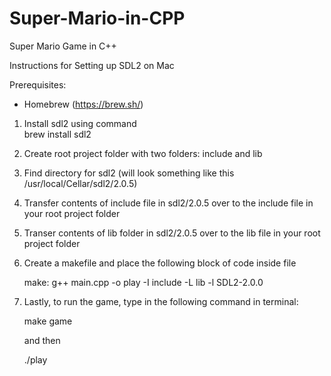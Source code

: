 # Super-Mario-in-CPP
Super Mario Game in C++




Instructions for Setting up SDL2 on Mac

Prerequisites:
- Homebrew (https://brew.sh/)

1. Install sdl2 using command \
  brew install sdl2

2. Create root project folder with two folders: include and lib

3. Find directory for sdl2 (will look something like this /usr/local/Cellar/sdl2/2.0.5)

4. Transfer contents of include file in sdl2/2.0.5 over to the include file in your root project folder

5. Transer contents of lib folder in sdl2/2.0.5 over to the lib file in your root project folder

6. Create a makefile and place the following block of code inside file

   make:
     g++ main.cpp -o play -I include -L lib -l SDL2-2.0.0

8. Lastly, to run the game, type in the following command in terminal:

    make game

    and then

   ./play

